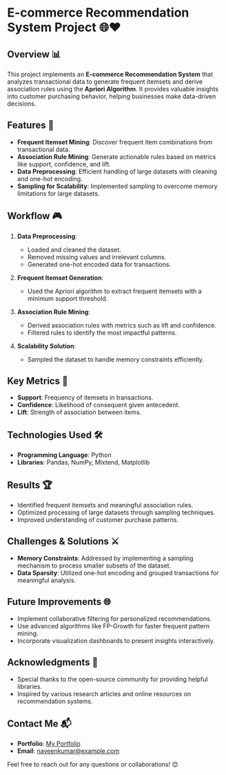 # E-commerce Recommendation System Project 🌐❤️

## Overview 📊

This project implements an **E-commerce Recommendation System** that analyzes transactional data to generate frequent itemsets and derive association rules using the **Apriori Algorithm**. It provides valuable insights into customer purchasing behavior, helping businesses make data-driven decisions.

## Features 🔎

- **Frequent Itemset Mining**: Discover frequent item combinations from transactional data.
- **Association Rule Mining**: Generate actionable rules based on metrics like support, confidence, and lift.
- **Data Preprocessing**: Efficient handling of large datasets with cleaning and one-hot encoding.
- **Sampling for Scalability**: Implemented sampling to overcome memory limitations for large datasets.

## Workflow 🎮

1. **Data Preprocessing**:
   - Loaded and cleaned the dataset.
   - Removed missing values and irrelevant columns.
   - Generated one-hot encoded data for transactions.

2. **Frequent Itemset Generation**:
   - Used the Apriori algorithm to extract frequent itemsets with a minimum support threshold.

3. **Association Rule Mining**:
   - Derived association rules with metrics such as lift and confidence.
   - Filtered rules to identify the most impactful patterns.

4. **Scalability Solution**:
   - Sampled the dataset to handle memory constraints efficiently.

## Key Metrics 🔢

- **Support**: Frequency of itemsets in transactions.
- **Confidence**: Likelihood of consequent given antecedent.
- **Lift**: Strength of association between items.

## Technologies Used 🛠️

- **Programming Language**: Python
- **Libraries**: Pandas, NumPy, Mlxtend, Matplotlib

## Results 🏆

- Identified frequent itemsets and meaningful association rules.
- Optimized processing of large datasets through sampling techniques.
- Improved understanding of customer purchase patterns.

## Challenges & Solutions ⚔️

- **Memory Constraints**: Addressed by implementing a sampling mechanism to process smaller subsets of the dataset.
- **Data Sparsity**: Utilized one-hot encoding and grouped transactions for meaningful analysis.

## Future Improvements 🌐

- Implement collaborative filtering for personalized recommendations.
- Use advanced algorithms like FP-Growth for faster frequent pattern mining.
- Incorporate visualization dashboards to present insights interactively.

## Acknowledgments 🙏

- Special thanks to the open-source community for providing helpful libraries.
- Inspired by various research articles and online resources on recommendation systems.

## Contact Me 📬

- **Portfolio**: [My Portfolio](https://portfolio-tly5.vercel.app/)
- **Email**: [naveenkumar@example.com](mailto:massnaveen1002@gmail.com)

Feel free to reach out for any questions or collaborations! 😊

